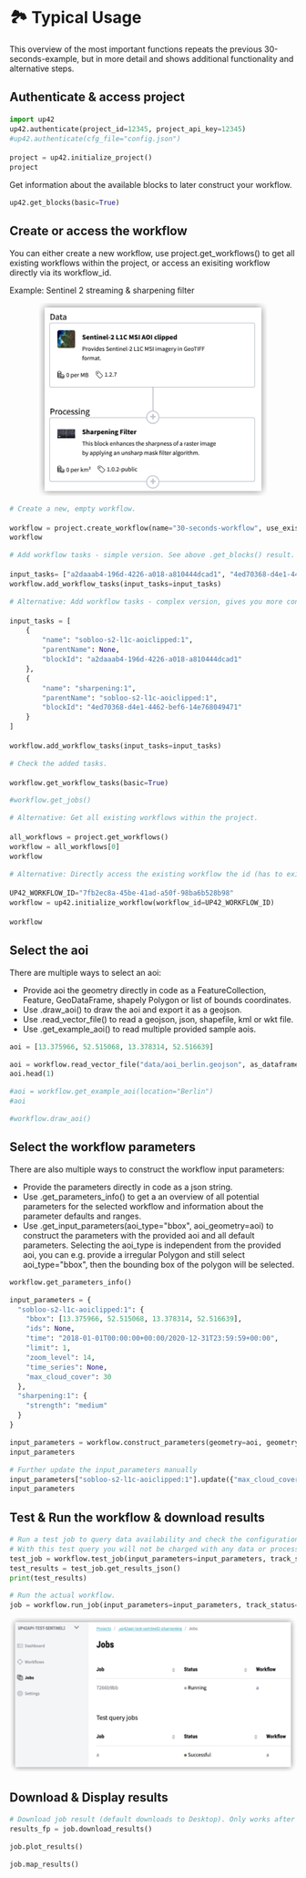 # :national_park: Typical Usage

This overview of the most important functions repeats the previous 30-seconds-example, but in more detail and shows additional functionality and alternative steps.

## Authenticate & access project


```python
import up42
up42.authenticate(project_id=12345, project_api_key=12345)
#up42.authenticate(cfg_file="config.json")

project = up42.initialize_project()
project
```

Get information about the available blocks to later construct your workflow.


```python
up42.get_blocks(basic=True)
```

## Create or access the workflow
You can either create a new workflow, use project.get_workflows() to get all existing workflows within the project, or access an exisiting workflow directly via its workflow_id.

Example: Sentinel 2 streaming & sharpening filter

<p align="center">
    <img src="_assets/workflow.png" width="400" align="center">
</p>


```python
# Create a new, empty workflow.

workflow = project.create_workflow(name="30-seconds-workflow", use_existing=False)
workflow
```


```python
# Add workflow tasks - simple version. See above .get_blocks() result.

input_tasks= ["a2daaab4-196d-4226-a018-a810444dcad1", "4ed70368-d4e1-4462-bef6-14e768049471"]
workflow.add_workflow_tasks(input_tasks=input_tasks)
```


```python
# Alternative: Add workflow tasks - complex version, gives you more control about the block connections.

input_tasks = [
    {
        "name": "sobloo-s2-l1c-aoiclipped:1",
        "parentName": None,
        "blockId": "a2daaab4-196d-4226-a018-a810444dcad1"
    },
    {
        "name": "sharpening:1",
        "parentName": "sobloo-s2-l1c-aoiclipped:1",
        "blockId": "4ed70368-d4e1-4462-bef6-14e768049471"
    }
]

workflow.add_workflow_tasks(input_tasks=input_tasks)
```


```python
# Check the added tasks.

workflow.get_workflow_tasks(basic=True)
```


```python
#workflow.get_jobs()
```


```python
# Alternative: Get all existing workflows within the project.

all_workflows = project.get_workflows()
workflow = all_workflows[0]
workflow
```


```python
# Alternative: Directly access the existing workflow the id (has to exist within the accessed project).

UP42_WORKFLOW_ID="7fb2ec8a-45be-41ad-a50f-98ba6b528b98"
workflow = up42.initialize_workflow(workflow_id=UP42_WORKFLOW_ID)

workflow
```

## Select the aoi

There are multiple ways to select an aoi:  
- Provide aoi the geometry directly in code as a FeatureCollection, Feature, GeoDataFrame, shapely Polygon or list of bounds coordinates.  
- Use .draw_aoi() to draw the aoi and export it as a geojson.  
- Use .read_vector_file() to read a geojson, json, shapefile, kml or wkt file.  
- Use .get_example_aoi() to read multiple provided sample aois.  


```python
aoi = [13.375966, 52.515068, 13.378314, 52.516639]
```


```python
aoi = workflow.read_vector_file("data/aoi_berlin.geojson", as_dataframe=True)
aoi.head(1)
```


```python
#aoi = workflow.get_example_aoi(location="Berlin")
#aoi
```


```python
#workflow.draw_aoi()
```

## Select the workflow parameters

There are also multiple ways to construct the workflow input parameters:  
- Provide the parameters directly in code as a json string.  
- Use .get_parameters_info() to get a an overview of all potential parameters for the 
selected workflow and information about the parameter defaults and ranges.   
- Use .get_input_parameters(aoi_type="bbox", aoi_geometry=aoi) to construct the parameters 
with the provided aoi and all default parameters. Selecting the aoi_type is independent 
from the provided aoi, you can e.g. provide a irregular Polygon and still select aoi_type="bbox", 
then the bounding box of the polygon will be selected.  


```python
workflow.get_parameters_info()
```


```python
input_parameters = {
  "sobloo-s2-l1c-aoiclipped:1": {
    "bbox": [13.375966, 52.515068, 13.378314, 52.516639],
    "ids": None,
    "time": "2018-01-01T00:00:00+00:00/2020-12-31T23:59:59+00:00",
    "limit": 1,
    "zoom_level": 14,
    "time_series": None,
    "max_cloud_cover": 30
  },
  "sharpening:1": {
    "strength": "medium"
  }
}
```


```python
input_parameters = workflow.construct_parameters(geometry=aoi, geometry_operation="bbox", limit=1)
input_parameters
```


```python
# Further update the input_parameters manually
input_parameters["sobloo-s2-l1c-aoiclipped:1"].update({"max_cloud_cover":60})
input_parameters
```



## Test & Run the workflow & download results

```python
# Run a test job to query data availability and check the configuration.
# With this test query you will not be charged with any data or processing credits, but have a preview of the job result.
test_job = workflow.test_job(input_parameters=input_parameters, track_status=True)
test_results = test_job.get_results_json()
print(test_results)
```


```python
# Run the actual workflow.
job = workflow.run_job(input_parameters=input_parameters, track_status=True)
```

<p align="center">
    <img src="_assets/job_running.png" width="700">
</p>

## Download & Display results


```python
# Download job result (default downloads to Desktop). Only works after download is finished.
results_fp = job.download_results()
```


```python
job.plot_results()
```


```python
job.map_results()
```


```python

```
